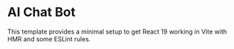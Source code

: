 # AI Chat Bot

This template provides a minimal setup to get React 19 working in Vite with HMR and some ESLint rules.
